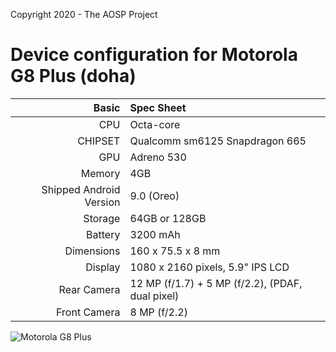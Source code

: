 Copyright 2020 - The AOSP Project

Device configuration for Motorola G8 Plus (doha)
==================================

Basic   | Spec Sheet
-------:|:-------------------------
CPU     | Octa-core
CHIPSET | Qualcomm sm6125 Snapdragon 665
GPU     | Adreno 530
Memory  | 4GB
Shipped Android Version | 9.0 (Oreo)
Storage | 64GB or 128GB
Battery | 3200 mAh
Dimensions | 160 x 75.5 x 8 mm
Display | 1080 x 2160 pixels, 5.9" IPS LCD
Rear Camera  | 12 MP (f/1.7) + 5 MP (f/2.2), (PDAF, dual pixel)
Front Camera | 8 MP (f/2.2)

![Motorola G8 Plus](https://cdn2.gsmarena.com/vv/pics/motorola/motorola-moto-g8-plus-1.jpg "Motorola G8 Plus")

